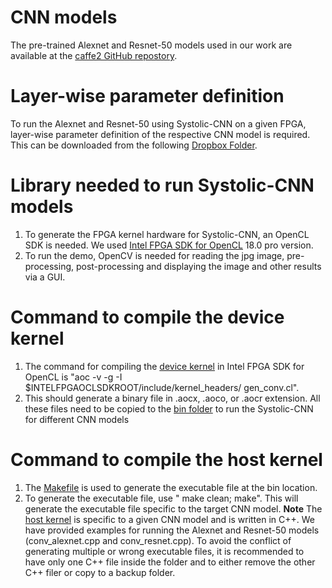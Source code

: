 # CNN models
The pre-trained Alexnet and Resnet-50 models used in our work are available at the [caffe2 GitHub repostory](https://github.com/facebookarchive/models).

# Layer-wise parameter definition 
To run the Alexnet and Resnet-50 using Systolic-CNN on a given FPGA, layer-wise parameter definition of the respective CNN model is required. This can be downloaded from the following [Dropbox Folder](https://www.dropbox.com/sh/lt3ytk6zzq5qxsr/AADzwfkLFSJrd7Ld3LRQmn-ya?dl=0).


# Library needed to run Systolic-CNN models
1. To generate the FPGA kernel hardware for Systolic-CNN, an OpenCL SDK is needed. We used [Intel FPGA SDK for OpenCL](https://www.intel.com/content/www/us/en/software/programmable/sdk-for-opencl/overview.html) 18.0 pro version. 
2. To run the demo, OpenCV is needed for reading the jpg image, pre-processing, post-processing and displaying the image and other results via a GUI. 

# Command to compile the device kernel
1. The command for compiling the [device kernel](https://github.com/PSCLab-ASU/Systolic-CNN/tree/master/conv/conv/conv/device) in Intel FPGA SDK for OpenCL is "aoc -v -g -I $INTELFPGAOCLSDKROOT/include/kernel_headers/ gen_conv.cl".
2. This should generate a binary file in .aocx, .aoco, or .aocr extension. All these files need to be copied to the [bin folder](conv/conv/conv/bin) to run the Systolic-CNN for different CNN models

# Command to compile the host kernel
1. The [Makefile](conv/conv/conv/Makefile) is used to generate the executable file at the bin location.
2. To generate the executable file, use " make clean; make". This will generate the executable file specific to the target CNN model.
**Note**
The [host kernel](conv/conv/conv/host/src) is specific to a given CNN model and is written in C++. We have provided examples for running the Alexnet and Resnet-50 models (conv_alexnet.cpp and conv_resnet.cpp). To avoid the conflict of generating multiple or wrong executable files, it is recommended to have only one C++ file inside the folder and to either remove the other C++ filer or copy to a backup folder. 
